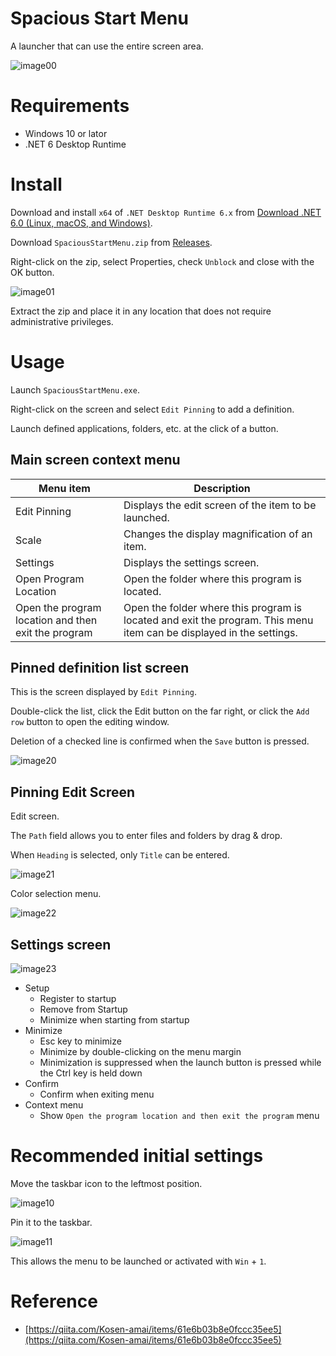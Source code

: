 # Spacious Start Menu

A launcher that can use the entire screen area.

![image00](https://user-images.githubusercontent.com/99333667/171615512-c89fbc54-c051-4acf-b616-f76338a8a635.png)

# Requirements

- Windows 10 or lator
- .NET 6 Desktop Runtime

# Install

Download and install `x64` of `.NET Desktop Runtime 6.x` from [Download .NET 6.0 (Linux, macOS, and Windows)](https://dotnet.microsoft.com/download/dotnet/6.0).

Download `SpaciousStartMenu.zip` from [Releases](https://github.com/3xKEsGJQsmEQLAfuMv9QikF8i9y7Bf1D6NjguXg/spacious-start-menu/releases).

Right-click on the zip, select Properties, check `Unblock` and close with the OK button.

![image01](https://user-images.githubusercontent.com/99333667/169164842-892d479f-7def-4044-ab0a-9b404d0ce194.png)

Extract the zip and place it in any location that does not require administrative privileges.

# Usage

Launch `SpaciousStartMenu.exe`.

Right-click on the screen and select `Edit Pinning` to add a definition.

Launch defined applications, folders, etc. at the click of a button.

## Main screen context menu

| Menu item             | Description                                          |
| --------------------- | ---------------------------------------------------- |
| Edit Pinning           | Displays the edit screen of the item to be launched. |
| Scale                 | Changes the display magnification of an item.        |
| Settings              | Displays the settings screen.                        |
| Open Program Location | Open the folder where this program is located.       |
| Open the program location and then exit the program | Open the folder where this program is located and exit the program. This menu item can be displayed in the settings.       |

## Pinned definition list screen

This is the screen displayed by `Edit Pinning`.

Double-click the list, click the Edit button on the far right, or click the `Add row` button to open the editing window.

Deletion of a checked line is confirmed when the `Save` button is pressed.

![image20](https://user-images.githubusercontent.com/99333667/171615972-7b647655-0b01-42b2-ace3-cd85a3a0813e.png)

## Pinning Edit Screen

Edit screen.

The `Path` field allows you to enter files and folders by drag & drop.

When `Heading` is selected, only `Title` can be entered.

![image21](https://user-images.githubusercontent.com/99333667/171616112-08fa2c48-a75f-43e3-bb29-b92dd346cea7.png)

Color selection menu.

![image22](https://user-images.githubusercontent.com/99333667/171616144-531c6a2d-f831-4e0c-a3a5-5fb8402ec814.png)

## Settings screen

![image23](https://user-images.githubusercontent.com/99333667/171616189-3366389f-e645-4324-9927-26d21c7b2bc7.png)

- Setup
  - Register to startup
  - Remove from Startup
  - Minimize when starting from startup
- Minimize
  - Esc key to minimize
  - Minimize by double-clicking on the menu margin
  - Minimization is suppressed when the launch button is pressed while the Ctrl key is held down
- Confirm
  - Confirm when exiting menu
- Context menu
  - Show `Open the program location and then exit the program` menu

# Recommended initial settings

Move the taskbar icon to the leftmost position.

![image10](https://user-images.githubusercontent.com/99333667/169648188-5ecdc736-b12d-403e-ba67-5c9d5648b46d.png)

Pin it to the taskbar.

![image11](https://user-images.githubusercontent.com/99333667/169648202-b4ef02dc-9e97-4d80-b23c-77b07a92baa0.png)

This allows the menu to be launched or activated with `Win` + `1`.

# Reference

- [https://qiita.com/Kosen-amai/items/61e6b03b8e0fccc35ee5](https://qiita.com/Kosen-amai/items/61e6b03b8e0fccc35ee5)
